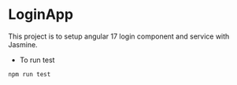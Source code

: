 # LoginApp

This project is to setup angular 17 login component and service with Jasmine.

- To run test

```
npm run test
```
